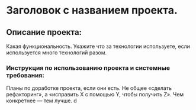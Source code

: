 # Заголовок с названием проекта.
## Описание проекта:
Какая функциональность. Укажите что за технологии используете, если используется много технологий разом.
### Инструкция по использованию проекта и системные требования:
Планы по доработке проекта, если они есть. Не общее «сделать рефакторинг», а «исправить X с помощью Y, чтобы получить Z». Чем конкретнее — тем лучше.
d
